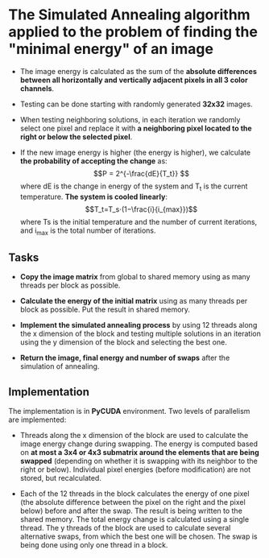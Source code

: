 # The Simulated Annealing algorithm applied to the problem of finding the "minimal energy" of an image

* The image energy is calculated as the sum of the <strong>absolute differences between all horizontally and vertically adjacent pixels in all 3 color channels</strong>.
  
* Testing can be done starting with  randomly generated <strong>32x32</strong> images.
  
* When testing neighboring solutions, in each iteration we randomly select one pixel and replace it with <strong>a neighboring pixel located to the right or below the selected pixel</strong>.
  
* If the new image energy is higher (the energy is higher), we calculate <strong>the probability of accepting the change</strong> as:
$$P = 2^{-\frac{dE}{T_t}} $$ where dE is the change in energy of the system and T<sub>t</sub> is the current temperature.
<strong>The system is cooled linearly</strong>:
$$T_t=T_s⋅(1−\frac{i}{i_{max}})$$ where Ts is the initial temperature and the number of current iterations, and i<sub>max</sub> is the total number of iterations.

## Tasks
* <strong>Copy the image matrix</strong> from global to shared memory using as many threads per block as possible.
  
* <strong>Calculate the energy of the initial matrix</strong> using as many threads per block as possible. Put the result in shared memory.
  
* <strong>Implement the simulated annealing process</strong> by using 12 threads along the x dimension of the block and testing multiple solutions in an iteration using the y dimension of the block and selecting the best one.

* <strong>Return the image, final energy and number of swaps</strong> after the simulation of annealing.
  
## Implementation
The implementation is in <strong>PyCUDA</strong> environment. Two levels of parallelism are implemented:

* Threads along the x dimension of the block are used to calculate the image energy change during swapping. The energy is computed based on <strong>at most a 3x4 or 4x3 submatrix around the elements that are being swapped</strong> (depending on whether it is swapping with its neighbor to the right or below). Individual pixel energies (before modification) are not stored, but recalculated.

* Each of the 12 threads in the block calculates the energy of one pixel (the absolute difference between the pixel on the right and the pixel below) before and after the swap. The result is being written to the shared memory. The total energy change is calculated using a single thread. The y threads of the block are used to calculate several alternative swaps, from which the best one will be chosen. The swap is being done using only one thread in a block.
